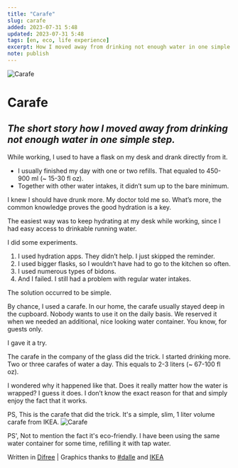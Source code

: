 ```yaml
---
title: "Carafe"
slug: carafe
added: 2023-07-31 5:48
updated: 2023-07-31 5:48
tags: [en, eco, life experience]
excerpt: How I moved away from drinking not enough water in one simple step.
note: publish
---
```

![Carafe](/images/carafe.png)

# Carafe
## *The short story how I moved away from drinking not enough water in one simple step.*
While working, I used to have a flask on my desk and drank directly from it.

* I usually finished my day with one or two refills. That equaled to 450-900 ml (~ 15-30 fl oz).
* Together with other water intakes, it didn’t sum up to the bare minimum.

I knew I should have drunk more. My doctor told me so. What’s more, the common knowledge proves the good hydration is a key.

The easiest way was to keep hydrating at my desk while working, since I had easy access to drinkable running water.

I did some experiments.

1. I used hydration apps. They didn’t help. I just skipped the reminder.
2. I used bigger flasks, so I wouldn’t have had to go to the kitchen so often.
3. I used numerous types of bidons.
4. And I failed. I still had a problem with regular water intakes.

The solution occurred to be simple.

By chance, I used a carafe. In our home, the carafe usually stayed deep in the cupboard. Nobody wants to use it on the daily basis. We reserved it when we needed an additional, nice looking water container. You know, for guests only.

I gave it a try.

The carafe in the company of the glass did the trick. I started drinking more. Two or three carafes of water a day. This equals to 2-3 liters (~ 67-100 fl oz).

I wondered why it happened like that. Does it really matter how the water is wrapped? I guess it does. I don’t know the exact reason for that and simply enjoy the fact that it works.

PS, This is the carafe that did the trick. It's a simple, slim, 1 liter volume carafe from IKEA.
![Carafe](/images/carafe-ikea.png)

PS', Not to mention the fact it's eco-friendly. I have been using the same water container for some time, refilling it with tap water.

Written in [Difree](https://www.getdifree.com/) | Graphics thanks to [#dalle](https://labs.openai.com/s/4Ndu2nrEQEe3d1f9NLbgSUSR) and [IKEA](https://www.ikea.com)